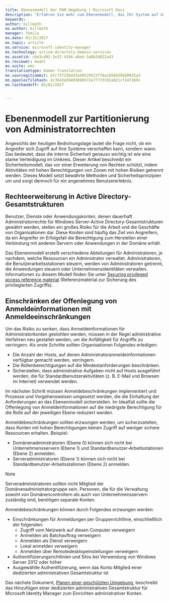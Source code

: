 ```yaml
---
title: Ebenenmodell der PAM-Umgebung | Microsoft Docs
description: "Erfahren Sie mehr zum Ebenenmodell, das Ihr System auf Grundlage seiner Risikoanfälligkeit unterteilt."
keywords: 
author: billmath
ms.author: billmath
manager: femila
ms.date: 03/15/2017
ms.topic: article
ms.service: microsoft-identity-manager
ms.technology: active-directory-domain-services
ms.assetid: c6e3cd02-1e32-4194-a8ed-3a0b3d022a43
ms.reviewer: mwahl
ms.suite: ems
translationtype: Human Translation
ms.sourcegitcommit: bfc73723bdd3a49529522f78ac056939bb8025a3
ms.openlocfilehash: 4c3b43e50403890572e77773191a821cf247269c
ms.lasthandoff: 05/02/2017


---
```


# <a name="tier-model-for-partitioning-administrative-privileges"></a>Ebenenmodell zur Partitionierung von Administratorrechten

Angesichts der heutigen Bedrohungslage lautet die Frage nicht, ob ein Angreifer sich Zugriff auf Ihre Systeme verschaffen kann, sondern wann. Das bedeutet, dass die interne Sicherheit genauso wichtig ist wie eine starke Verteidigung im Umkreis. Dieser Artikel beschreibt ein Sicherheitsmodell, das vor einer Erweiterung von Rechten schützt, indem Aktivitäten mit hohen Berechtigungen von Zonen mit hohen Risiken getrennt werden. Dieses Modell setzt bewährte Methoden und Sicherheitsprinzipien um und sorgt dennoch für ein angenehmes Benutzererlebnis.

## <a name="elevation-of-privilege-in-active-directory-forests"></a>Rechteerweiterung in Active Directory-Gesamtstrukturen

Benutzer, Dienste oder Anwendungskonten, denen dauerhaft Administratorrechte für Windows Server-Active Directory-Gesamtstrukturen gewährt werden, stellen ein großes Risiko für die Arbeit und die Geschäfte von Organisationen dar. Diese Konten sind häufig das Ziel von Angreifern, da ein Angreifer im Erfolgsfall die Berechtigung zum Herstellen einer Verbindung mit anderen Servern oder Anwendungen in der Domäne erhält.

Das Ebenenmodell erstellt verschiedene Abteilungen für Administratoren, je nachdem, welche Ressourcen ein Administrator verwaltet. Administratoren, die Benutzerarbeitsstationen steuern, werden von Administratoren getrennt, die Anwendungen steuern oder Unternehmensidentitäten verwalten. Informationen zu diesem Modell finden Sie unter [Securing privileged access reference material](http://aka.ms/tiermodel) (Referenzmaterial zur Sicherung des privilegierten Zugriffs).

## <a name="restricting-credential-exposure-with-logon-restrictions"></a>Einschränken der Offenlegung von Anmeldeinformationen mit Anmeldeeinschränkungen

Um das Risiko zu senken, dass Anmeldeinformationen für Administratorkonten gestohlen werden, müssen in der Regel administrative Verfahren neu gestaltet werden, um die Anfälligkeit für Angriffe zu verringern. Als erste Schritte sollten Organisationen Folgendes erledigen:

- Die Anzahl der Hosts, auf denen Administratoranmeldeinformationen verfügbar gemacht werden, verringern.
- Die Rollenberechtigungen auf die Mindestanforderungen beschränken.
- Sicherstellen, dass administrative Aufgaben nicht auf Hosts ausgeführt werden, die für Standardbenutzeraktivitäten (z. B. E-Mail und Browsen im Internet) verwendet werden.

Im nächsten Schritt müssen Anmeldebeschränkungen implementiert und Prozesse und Vorgehensweisen umgesetzt werden, die die Einhaltung der Anforderungen an das Ebenenmodell sicherstellen. Im Idealfall sollte die Offenlegung von Anmeldeinformationen auf die niedrigste Berechtigung für die Rolle auf der jeweiligen Ebene reduziert werden.

Anmeldebeschränkungen sollten erzwungen werden, um sicherzustellen, dass Konten mit hohen Berechtigungen keinen Zugriff auf weniger sichere Ressourcen erhalten. Beispiel:

- Domänenadministratoren (Ebene 0) können sich nicht bei Unternehmensservern (Ebene 1) und Standardbenutzer-Arbeitsstationen (Ebene 2) anmelden.
- Serveradministratoren (Ebene 1) können sich nicht bei Standardbenutzer-Arbeitsstationen (Ebene 2) anmelden.

>[!NOTE]
> Serveradministratoren sollten nicht Mitglied der Domänenadministratorgruppe sein. Personen, die für die Verwaltung sowohl von Domänencontrollern als auch von Unternehmensservern zuständig sind, benötigen separate Konten.

Anmeldebeschränkungen können durch Folgendes erzwungen werden:

- Einschränkungen für Anmeldungen per Gruppenrichtlinie, einschließlich der folgenden:  
    - Zugriff vom Netzwerk auf diesen Computer verweigern  
    - Anmelden als Batchauftrag verweigern  
    - Anmelden als Dienst verweigern  
    - Lokal anmelden verweigern  
    - Anmelden über Remotedesktopeinstellungen verweigern  
- Authentifizierungsrichtlinien und Silos bei Verwendung von Windows Server 2012 oder höher
- Ausgewählte Authentifizierung, wenn das Konto Mitglied einer dedizierten administrativen Gesamtstruktur ist

Das nächste Dokument, [Planen einer geschützten Umgebung](planning-bastion-environment.md), beschreibt das Hinzufügen einer dedizierten administrativen Gesamtstruktur für Microsoft Identity Manager zum Einrichten administrativer Konten.

